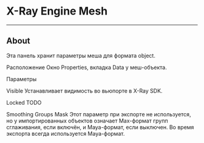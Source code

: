 # X-Ray Engine Mesh

___

## About

Эта панель хранит параметры меша для формата object.

Расположение
Окно Properties, вкладка Data у меш-объекта.

Параметры

Visible
Устанавливает видимость во вьюпорте в X-Ray SDK.

Locked
TODO

Smoothing Groups Mask
Этот параметр при экспорте не используется, но у импортированных объектов означает Max-формат групп сглаживания, если включён, и Maya-формат, если выключен. Во время экспорта всегда используется Maya-формат.
